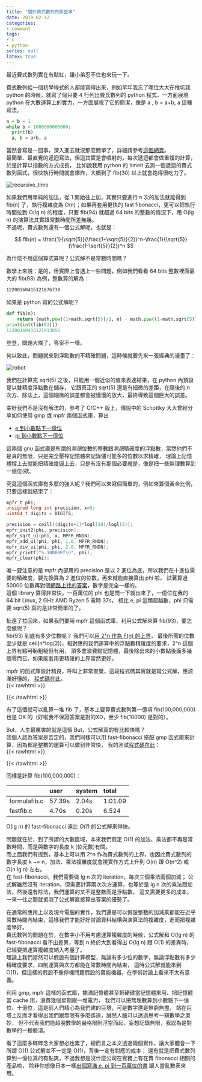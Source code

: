 ```yaml
---
title: "關於費式數列的那些事"
date: 2019-02-12
categories:
- comment
tags:
- c
- python
series: null
latex: true
---
```


最近費式數列實在有點紅，讓小弟忍不住也來玩一下。  

費式數列給一個初學程式的人都能寫得出來，例如早年我忘了哪位大大在推坑我 python 的時候，就寫了個只要 4 行列出費氏數列的 python 程式，一方面展現 python 在大數運算上的實力，一方面展視了它的簡潔，像是 a , b = a+b, a 這種寫法。  
<!--more-->
```python
a = b = 1
while b < 1000000000000:
  print(b)
  a, b = a+b, a
```

當然會寫是一回事，深入進去就沒那麼簡單了，詳細請參考[這個網頁](https://openhome.cc/Gossip/AlgorithmGossip/FibonacciNumber.htm)。  
最簡單、最直覺的遞迴寫法，但這其實是會噴射的，每次遞迴都會做重複的計算，於是計算以指數的方式成長，
比如說我用 python 的 timeit 去測一個遞迴的費式數列函式，很快執行時間就會爆炸，大概到了 fib(30) 以上就會跑得很吃力了。  

![recursive_time](/images/posts/recursive.png)

如果我們用單純的加法，從 1 開始往上加，其實只要進行 n 次的加法就能得到 fib(n) 了，執行複雜度為 O(n)；如果再套用更快的 fast fibonacci，更可以把執行時間拉到 O(lg n) 的程度，只要 fib(94) 就超過 64 bits 的整數的情況下，用 O(lg n) 的演算法其實跟常數時間所差無幾。  
不過呢，費式數列還有一個公式解呢，也就是：  

$$ fib(n) = \frac{1}{\sqrt{5}}(\frac{1+\sqrt{5}}{2})^n-\frac{1}{\sqrt{5}}(\frac{1-\sqrt{5}}{2})^n $$  

為什麼不用這個算式算呢？公式解不是常數時間嗎？  

數學上來說：是的，但實際上會遇上一些問題，例如我們看看 64 bits 整數裡面最大的 fib(93) 為例，整數算的解為：  
```txt
12200160415121876738
```
如果是 python 寫的公式解呢？  
```python
def fib(n):
    return (math.pow((1+math.sqrt(5))/2, n) - math.pow((1-math.sqrt(5))/2, n)) / math.sqrt(5)
print(int(fib(93)))
12200160415121913856
```
登登，問題大條了，答案不一樣。  

何以致此，問題就來到浮點數的不精確問題，這時候就要先來一張經典的漫畫了：  

![robot](/images/posts/robot.jpg)

我們在計算完 sqrt(5) 之後，只能用一個近似的值來表達結果，在 python 內預設是以雙精度浮點數在儲存，
它跟真正的 sqrt(5) 還是有細微的差距，在隨後的 n 次方、除法上，這個細微的誤差都會被慢慢的放大，最終導致這個巨大的誤差。  

幸好我們不是沒有解法的，參考了 C/C++ 版上，傳說中的 Schottky 大大曾經分享如何使用 gmp 或 mpfr 兩個函式庫，算出 

* [e 到小數點下一億位](https://www.ptt.cc/man/C_and_CPP/D7F6/D251/M.1460314892.A.2D8.html)
* [pi 到小數點下一億位](https://www.ptt.cc/bbs/C_and_CPP/M.1379499525.A.BE5.html)

這兩個 gnu 函式庫是所謂的*無限*位數的整數跟*無限*精確度的浮點數，當然他們不是真的無限，只是完全壓榨記憶體來記錄儘可能多的位數以求精確，
理論上記憶體撐上去就能把精確度逼上去，只是有沒有那個必要就是，像是把一些無理數算到一億位(欸。  

究竟這個函式庫有多麼的強大呢？我們可以來寫個簡單的，例如來算個黃金比例，只要這樣就結束了：  
```c
mpfr_t phi;
unsigned long int precision, x=5;
uint64_t digits = DIGITS;

precision = ceill((digits+1)*logl(10)/logl(2));
mpfr_init2(phi, precision);
mpfr_sqrt_ui(phi, x, MPFR_RNDN);
mpfr_add_ui(phi, phi, 1.0, MPFR_RNDN);
mpfr_div_ui(phi, phi, 2.0, MPFR_RNDN);
mpfr_printf("%.10000Rf\n", phi);
mpfr_clear(phi);
```
唯一要注意的是 mpfr 內部用的 precision 是以 2 進位為底，所以我們在十進位需要的精確度，要先換算為 2 進位的位數，再來就能直接算出 phi 啦，
試著算過 50000 位數再對個[網路上找的答案](https://www2.cs.arizona.edu/icon/oddsends/phi.htm)，數字是完全一樣的。  
這個 library 算得非常快，一百萬位的 phi 也是閃一下就出來了，一億位在我的 64 bit Linux, 2 GHz AMD Ryzen 5 需時 37s，
相比 e, pi 這類超越數，phi 只需要 sqrt(5) 真的是非常簡單的了。  

扯遠了拉回來，如果我們要用 mpfr 這個函式庫，利用公式解來算 fib(93)，要怎麼做呢？  
fib(93) 到底有多少位數呢？
我們可以[用 2^n 作為 F(n) 的上界](https://math.stackexchange.com/questions/2971350/show-that-log-fib-n-is-thetan)，
最後所需的位數至少就是 ceil(n*log(2))，相對應的我們運算中的浮點數精確度的要求，2^n 這個上界有點~~可恥~~粗糙但有用，
頂多會浪費點記憶體，最後除出來的小數點後面多幾個零而已，如果能套用更精確的上界當然更好。  

mpfr 的函式庫設計精良，呼叫上非常直覺，這段程式碼其實就是寫公式解，應該滿好懂的，
[程式碼在此](https://gist.github.com/yodalee/4e221b081be4b367e9c7ef328ada7db5)。  
{{< rawhtml >}}
<script src="https://gist.github.com/yodalee/4e221b081be4b367e9c7ef328ada7db5.js?file=formulafib.c"></script>
{{< /rawhtml >}}

有了這個就可以亂算一堆 fib 了，基本上要算費式數列第一億項 fib(100,000,000) 也是 OK 的（好啦我不保證答案是對的XD，至少 fib(10000) 是對的）。  

But，人生最厲害的就是這個 But，公式解真的有比較快嗎？  
我個人認為答案是否定的，我們同樣可以用 fast-fibonacci 搭配 gmp 函式庫來計算，因為都是整數的運算可以做到非常快，
我的測試[程式碼在此](https://gist.github.com/yodalee/4e221b081be4b367e9c7ef328ada7db5)：  
{{< rawhtml >}}
<script src="https://gist.github.com/yodalee/4e221b081be4b367e9c7ef328ada7db5.js?file=fastfib.c"></script>
{{< /rawhtml >}}

同樣是計算 fib(100,000,000)：  

| | user | system | total |
|:-|:-|:-|:-|
| formulafib.c | 57.39s | 2.04s | 1:01.09 |
| fastfib.c          | 4.70s | 0.20s | 6.524|

O(lg n) 的 fast-fibonacci 遠比 *O(1)* 的公式解來得快。  

問題就在於，到了所謂的大數區域，本來我們假定 O(1) 的加法、乘法都不再是常數時間，而是與數字的長度 k (位元數)有關。  
而上面我們有提到，基本上可以用 2^n 作為費式數列的上界，也因此費式數列的數字長度 k ~= n，加法、乘法複雜度就會視實作方式上升到 O(n) 跟 O(n^2) 或 O(n lg n) 左右。  
在 fast-fibonacci，我們需要做 lg n 次的 iteration，每次三個乘法兩個加減；
公式解雖然沒有 iteration，但需要計算兩次次方運算，也等於是 lg n 次的乘法跟加法，然後還有除法，我們運算的又不是整數而是浮點數，
這又需要更多的成本，一來一往之間就抵消了公式解直接算出答案的優勢了。  

在通常的應用上以及現今電腦的實作，我們還是可以假設整數的加減乘都能在近乎常數時間內結束，這樣我們才能好好討論資料結構與演算法的複雜度，進而把複雜度學好。  
費氏數列的問題在於，在數字小不用考慮運算複雜度的時候，公式解和 O(lg n) 的 fast-fibonacci 看不出差異，等到 n 終於大到看得出 O(lg n) 跟 O(1) 的差異時，已經要把運算複雜度納入考量了。  
理論上我們當然可以假設有個計算模型，無論有多少位的數字，無論浮點數有多少精確度要求，四則運算與次方都能在常數時間內結束，
這時公式解就能來到 O(1)，但這樣的假設不像停機問題假設的萬能機器，在學術討論上看來不太有意義。  

利用 gmp, mpfr 這樣的函式庫，插滿記憶體甚至把硬碟當記憶體來用、把記憶體當 cache 用，浪費幾個星期跟一堆電力，
我們可以把無理數算到小數點下一億位、十億位，這是前人們精心為我們建的巨塔，可是數字還是無窮無盡，
站在巨塔上反而才看得出我們跟無限有多麼遙遠，誠然人腦可以透過思考一窺數學之奧妙，
但不代表我們能超脫數學的嚴格限制浮空而起，妄想記錄無限，我認為是對數學的一種褻瀆。  

看了這麼多碎碎念大家想必也累了，總而言之本文透過兩個實作，讓大家體會一下所謂 O(1) 公式解並不一定是 O(1)，背後一定有對應的成本；
還有就是把費式數列算到一億位真的有點爽，不過我想是沒什麼公司在實務上有在賣 fibonacci 相關的產品啦，
除非你想像日本一樣[出個寫滿 e, pi 到一百萬位的書](https://soranews24.com/2015/06/08/mysterious-japanese-publishing-group-releases-book-with-pi-to-one-million-places)
讓人當亂數表來用。  
